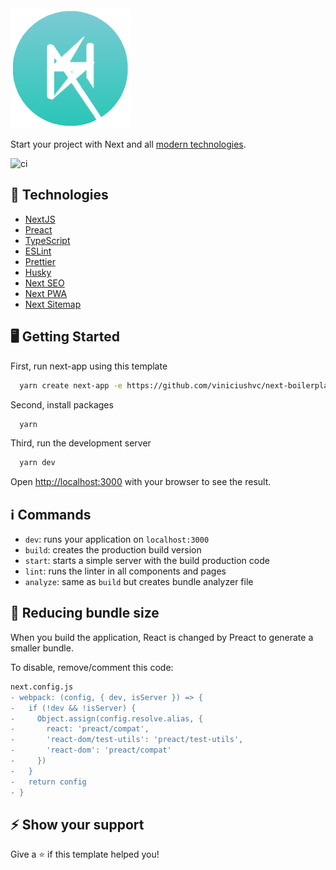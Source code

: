 
  <img  src="https://raw.githubusercontent.com/viniciushvc/next-boilerplate/master/public/img/icon-192.png" />


Start your project with Next and all <a href='#--technologies'>modern technologies</a>.

![ci](https://github.com/viniciushvc/next-boilerplate/workflows/ci/badge.svg)

## 🚀  Technologies

-  [NextJS](https://nextjs.org/)
-  [Preact](https://preactjs.com/)
-  [TypeScript](https://www.typescriptlang.org/)
-  [ESLint](https://eslint.org/)
-  [Prettier](https://prettier.io/)
-  [Husky](https://github.com/typicode/husky)
-  [Next SEO](https://github.com/garmeeh/next-seo)
-  [Next PWA](https://github.com/shadowwalker/next-pwa)
-  [Next Sitemap](https://github.com/iamvishnusankar/next-sitemap)


## :desktop_computer: Getting Started

First, run next-app using this template

```bash
  yarn create next-app -e https://github.com/viniciushvc/next-boilerplate my-app
```

Second, install packages

```bash
  yarn
```

Third, run the development server

```bash
  yarn dev
```

Open [http://localhost:3000](http://localhost:3000) with your browser to see the result.

## :information_source: Commands

-  `dev`: runs your application on `localhost:3000`
-  `build`: creates the production build version
-  `start`: starts a simple server with the build production code
-  `lint`: runs the linter in all components and pages
-  `analyze`: same as `build` but creates bundle analyzer file

## :stars: Reducing bundle size

When you build the application, React is changed by Preact to generate a smaller bundle.

To disable, remove/comment this code:

``` diff
next.config.js
- webpack: (config, { dev, isServer }) => {
-   if (!dev && !isServer) {
-     Object.assign(config.resolve.alias, {
-       react: 'preact/compat',
-       'react-dom/test-utils': 'preact/test-utils',
-       'react-dom': 'preact/compat'
-     })
-   }
-   return config
- }
```

## :zap: Show your support

Give a ⭐️ if this template helped you!
